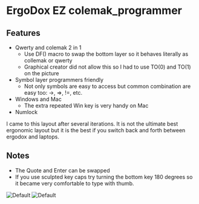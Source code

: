 # ErgoDox EZ colemak_programmer

## Features

* Qwerty and colemak 2 in 1
  * Use DF() macro to swap the bottom layer so it behaves literally as collemak or qwerty
  * Graphical creator did not allow this so I had to use TO(0) and TO(1) on the picture
* Symbol layer programmers friendly
  * Not only symbols are easy to access but common combination are easy too: ->, =>, !=, etc.
* Windows and Mac
  * The extra repeated Win key is very handy on Mac
* Numlock

I came to this layout after several iterations. It is not the ultimate best ergonomic layout but it is the best if you switch back and forth between ergodox and laptops.

## Notes
* The Quote and Enter can be swapped
* If you use sculpted key caps try turning the bottom key 180 degrees so it became very comfortable to type with thumb.

![Default](colemak_programer_001.jpg)
![Default](colemak_programer_002.jpg)